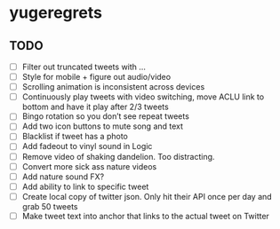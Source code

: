 # yugeregrets

## TODO

- [ ] Filter out truncated tweets with …
- [ ] Style for mobile + figure out audio/video
- [ ] Scrolling animation is inconsistent across devices
- [ ] Continuously play tweets with video switching, move ACLU link to bottom and have it play after 2/3 tweets
- [ ] Bingo rotation so you don’t see repeat tweets
- [ ] Add two icon buttons to mute song and text
- [ ] Blacklist if tweet has a photo
- [ ] Add fadeout to vinyl sound in Logic
- [ ] Remove video of shaking dandelion. Too distracting.
- [ ] Convert more sick ass nature videos
- [ ] Add nature sound FX?
- [ ] Add ability to link to specific tweet
- [ ] Create local copy of twitter json. Only hit their API once per day and grab 50 tweets
- [ ] Make tweet text into anchor that links to the actual tweet on Twitter
